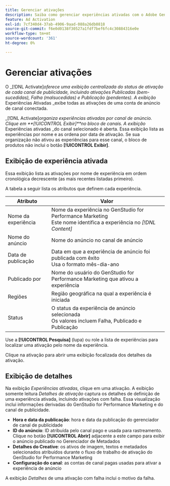 ```yaml
---
title: Gerenciar ativações
description: Saiba como gerenciar experiências ativadas com o Adobe GenStudio for Performance Marketing.
feature: Ad Activation
exl-id: 7cf340d4-37ab-4906-9aad-088a26db0818
source-git-commit: f6e0d0138f30527a1fdf7bef6fc4c30884316e0e
workflow-type: tm+mt
source-wordcount: '361'
ht-degree: 0%

---
```


# Gerenciar ativações

O _[!DNL Activate]_oferece uma exibição centralizada do status de ativação de cada canal de publicidade, incluindo ativações Publicadas (bem-sucedidas), Falha (malsucedidas) e Publicação (pendentes). A exibição_ Experiências Ativadas _exibe todas as ativações de uma conta de anúncio de canal conectada.

_[!DNL Activate]_organiza experiências ativadas por canal de anúncio. Clique em **[!UICONTROL Exibir]**no bloco de canais. A exibição_ Experiências ativadas _do canal selecionado é aberta. Essa exibição lista as experiências por nome e as ordena por data de ativação. Se sua organização não ativou as experiências para esse canal, o bloco de produtos não inclui o botão **[!UICONTROL Exibir]**.

## Exibição de experiência ativada

Essa exibição lista as ativações por nome de experiência em ordem cronológica decrescente (as mais recentes listadas primeiro).

A tabela a seguir lista os atributos que definem cada experiência.

| Atributo | Valor |
|------------------|---------------------------------------------------------------------------------------------|
| Nome da experiência | Nome da experiência no GenStudio for Performance Marketing<br>Este nome identifica a experiência no _[!DNL Content]_ |
| Nome do anúncio | Nome do anúncio no canal de anúncio |
| Data de publicação | Data em que a experiência de anúncio foi publicada com êxito<br>Usa o formato mês-dia-ano |
| Publicado por | Nome do usuário do GenStudio for Performance Marketing que ativou a experiência |
| Regiões | Região geográfica na qual a experiência é iniciada |
| Status | O status da experiência de anúncio selecionada<br>Os valores incluem Falha, Publicado e Publicação |

Use a **[!UICONTROL Pesquisa]** (lupa) ou role a lista de experiências para localizar uma ativação pelo nome da experiência.

Clique na ativação para abrir uma exibição focalizada dos detalhes da ativação.

## Exibição de detalhes

Na exibição _Experiências ativadas_, clique em uma ativação. A exibição somente leitura _Detalhes de ativação_ captura os detalhes de definição de uma experiência ativada, incluindo ativações com falha. Essa visualização inclui informações derivadas do GenStudio for Performance Marketing e do canal de publicidade.

* **Hora e data da publicação**: hora e data da publicação do gerenciador de canal de publicidade
* **ID do anúncio**: ID atribuída pelo canal pago e usada para rastreamento. Clique no botão **[!UICONTROL Abrir]** adjacente a este campo para exibir o anúncio publicado no Gerenciador de Metadados
* **Detalhes do Creative**: os ativos de imagem, textos e metadados selecionados atribuídos durante o fluxo de trabalho de ativação do GenStudio for Performance Marketing
* **Configuração do canal**: as contas de canal pagas usadas para ativar a experiência de anúncio

A exibição _Detalhes_ de uma ativação com falha inclui o motivo da falha.
